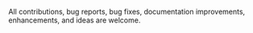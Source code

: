   All contributions, bug reports, bug fixes, documentation improvements, enhancements, and ideas are welcome.
